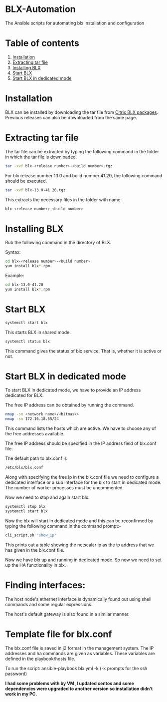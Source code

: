 # BLX-Automation
The Ansible scripts for automating blx installation and configuration

# Table of contents
1. [Installation](#Installation)
2. [Extracting tar file](#Extracting-tar-file)
3. [Installing BLX](#Installing-blx)
4. [Start BLX](#start-blx)
5. [Start BLX in dedicated mode](#start-blx-dedicated)

# Installation

BLX can be installed by downloading the tar file from [Citrix BLX packages](https://www.citrix.com/downloads/citrix-adc/bare-metal-adc/?_ga=2.262364228.913521931.1596445047-385435695.1581332042). Previous releases can also be downloaded from the same page.

# <div id='Extracting-tar-file'/>
# Extracting tar file 
The tar file can be extracted by typing the following command in the folder in which the tar file is downloaded.
```bash
tar -xvf blx-<release number>-<build number>.tgz
```
For blx release number 13.0 and build number 41.20, the following command should be executed.
```bash
tar -xvf blx-13.0-41.20.tgz
```
This extracts the necessary files in the folder with name 
```bash
blx-<release number>-<build number>
```

# <div id='Installing-blx'/>
# Installing BLX
Rub the following command in the directory of BLX.

Syntax:
```bash
cd blx-<release number>-<build number>
yum install blx*.rpm
```

Example:
```bash
cd blx-13.0-41.20
yum install blx*.rpm
```

# <div id='start-blx'/>
# Start BLX

```bash
systemctl start blx
```
This starts BLX in shared mode.

```bash
systemctl status blx
```
This command gives the status of blx service. That is, whether it is active or not. 

# <div id='start-blx-dedicated'/>
# Start BLX in dedicated mode
To start BLX in dedicated mode, we have to provide an IP address dedicated for BLX.

The free IP address can be obtained by running the command.

```bash
nmap -sn <network_name>/<bitmask>
nmap -sn 172.16.18.55/24
```
This command lists the hosts which are active. We have to choose any of the free addresses available. 

The free IP address should be specified in the IP address field of blx.conf file.

The default path to blx.conf is 
```bash
/etc/blx/blx.conf
```

Along with specifying the free ip in the blx.conf file we need to configure a dedicated interface or a sub interface for the blx to start in dedicated mode.
The number of worker processes must be uncommented.

Now we need to stop and again start blx.
```bash
systemctl stop blx
systemctl start blx
```
Now the blx will start in dedicated mode and this can be reconfirmed by typing the following command in the command prompt:-
```bash
cli_script.sh "show_ip"
```
This prints out a table showing the netscalar ip as the ip address that we has given in the blx.conf file.

Now we have blx up and running in dedicated mode.
So now we need to set up the HA functionality in blx.

# Finding interfaces:

The host node's ethernet interface is dynamically found out using shell commands and some regular expressions.

The host's default gateway is also found in a similar manner.

# Template file for blx.conf
The blx.conf file is saved in j2 format in the management system. The IP addresses and ha commands are given as variables. These variables are defined in the playbook/hosts file.


To run the script:
ansible-playbook blx.yml -k (-k prompts for the ssh password)

**I had some problems with by VM ,I updated centos and some dependencies were upgraded to another version so installation didn't work in my PC.**



